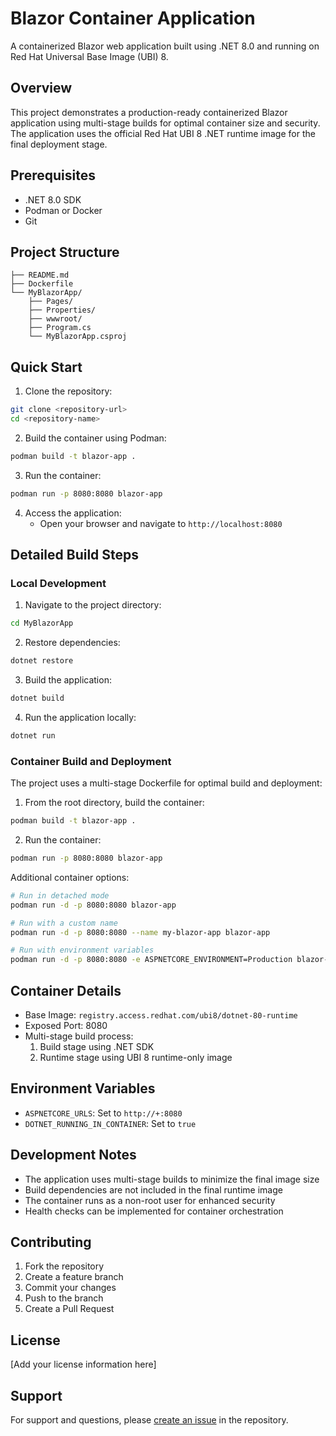 # Blazor Container Application

A containerized Blazor web application built using .NET 8.0 and running on Red Hat Universal Base Image (UBI) 8.

## Overview

This project demonstrates a production-ready containerized Blazor application using multi-stage builds for optimal container size and security. The application uses the official Red Hat UBI 8 .NET runtime image for the final deployment stage.

## Prerequisites

- .NET 8.0 SDK
- Podman or Docker
- Git

## Project Structure

```
├── README.md
├── Dockerfile
└── MyBlazorApp/
    ├── Pages/
    ├── Properties/
    ├── wwwroot/
    ├── Program.cs
    └── MyBlazorApp.csproj
```

## Quick Start

1. Clone the repository:
```bash
git clone <repository-url>
cd <repository-name>
```

2. Build the container using Podman:
```bash
podman build -t blazor-app .
```

3. Run the container:
```bash
podman run -p 8080:8080 blazor-app
```

4. Access the application:
   - Open your browser and navigate to `http://localhost:8080`

## Detailed Build Steps

### Local Development

1. Navigate to the project directory:
```bash
cd MyBlazorApp
```

2. Restore dependencies:
```bash
dotnet restore
```

3. Build the application:
```bash
dotnet build
```

4. Run the application locally:
```bash
dotnet run
```

### Container Build and Deployment

The project uses a multi-stage Dockerfile for optimal build and deployment:

1. From the root directory, build the container:
```bash
podman build -t blazor-app .
```

2. Run the container:
```bash
podman run -p 8080:8080 blazor-app
```

Additional container options:
```bash
# Run in detached mode
podman run -d -p 8080:8080 blazor-app

# Run with a custom name
podman run -d -p 8080:8080 --name my-blazor-app blazor-app

# Run with environment variables
podman run -d -p 8080:8080 -e ASPNETCORE_ENVIRONMENT=Production blazor-app
```

## Container Details

- Base Image: `registry.access.redhat.com/ubi8/dotnet-80-runtime`
- Exposed Port: 8080
- Multi-stage build process:
  1. Build stage using .NET SDK
  2. Runtime stage using UBI 8 runtime-only image

## Environment Variables

- `ASPNETCORE_URLS`: Set to `http://+:8080`
- `DOTNET_RUNNING_IN_CONTAINER`: Set to `true`

## Development Notes

- The application uses multi-stage builds to minimize the final image size
- Build dependencies are not included in the final runtime image
- The container runs as a non-root user for enhanced security
- Health checks can be implemented for container orchestration

## Contributing

1. Fork the repository
2. Create a feature branch
3. Commit your changes
4. Push to the branch
5. Create a Pull Request

## License

[Add your license information here]

## Support

For support and questions, please [create an issue](insert-issue-tracker-link) in the repository.